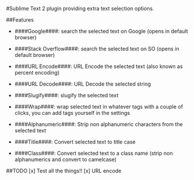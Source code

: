 #Sublime Text 2 plugin providing extra text selection options.

##Features
- ####Google####: search the selected text on Google (opens in default browser)

- ####Stack Overflow####: search the selected text on SO (opens in default browser)

- ####URL Encode####: URL Encode the selected text (also known as percent encoding)

- ####URL Decode####: URL Decode the selected string

- ####Slugify####: slugify the selected text

- ####Wrap####: wrap selected text in whatever tags with a couple of clicks,
		you can add tags yourself in the settings

- ####Alphanumeric####: Strip non alphanumeric characters from the selected text

- ####Title####: Convert selected text to title case

- ####Class####: Convert selected text to a class name
		 (strip non alphanumerics and convert to camelcase)

##TODO
[x] Test all the things!!
[x] URL encode
